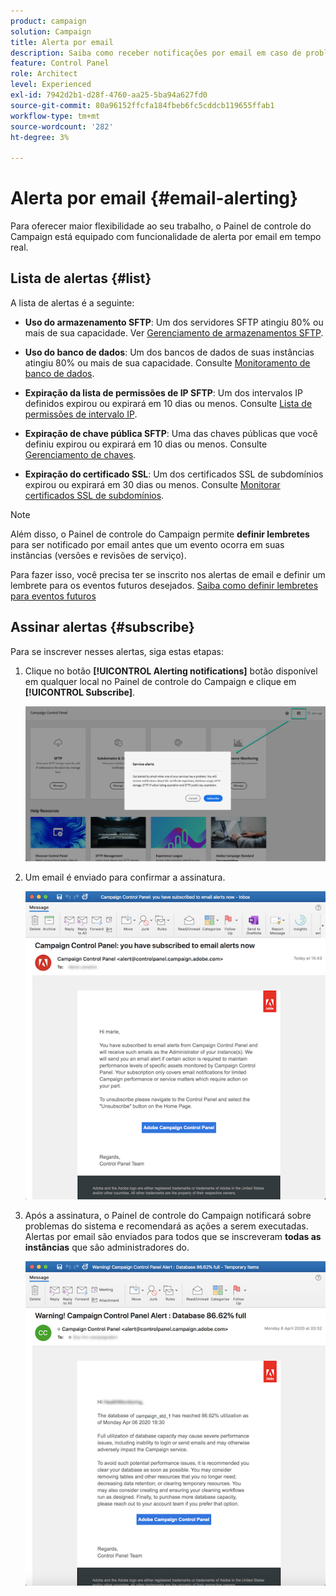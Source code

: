 ```yaml
---
product: campaign
solution: Campaign
title: Alerta por email
description: Saiba como receber notificações por email em caso de problemas com as instâncias do Campaign
feature: Control Panel
role: Architect
level: Experienced
exl-id: 7942d2b1-d28f-4760-aa25-5ba94a627fd0
source-git-commit: 80a96152ffcfa184fbeb6fc5cddcb119655ffab1
workflow-type: tm+mt
source-wordcount: '282'
ht-degree: 3%

---
```


# Alerta por email {#email-alerting}

Para oferecer maior flexibilidade ao seu trabalho, o Painel de controle do Campaign está equipado com funcionalidade de alerta por email em tempo real.

## Lista de alertas {#list}

A lista de alertas é a seguinte:

* **Uso do armazenamento SFTP**: Um dos servidores SFTP atingiu 80% ou mais de sua capacidade. Ver [Gerenciamento de armazenamentos SFTP](../../sftp/using/sftp-storage-management.md).

* **Uso do banco de dados**: Um dos bancos de dados de suas instâncias atingiu 80% ou mais de sua capacidade. Consulte [Monitoramento de banco de dados](../../performance-monitoring/using/database-monitoring.md).

* **Expiração da lista de permissões de IP SFTP**: Um dos intervalos IP definidos expirou ou expirará em 10 dias ou menos. Consulte [Lista de permissões de intervalo IP](../../sftp/using/ip-range-allow-listing.md).

* **Expiração de chave pública SFTP**: Uma das chaves públicas que você definiu expirou ou expirará em 10 dias ou menos. Consulte [Gerenciamento de chaves](../../sftp/using/key-management.md).

* **Expiração do certificado SSL**: Um dos certificados SSL de subdomínios expirou ou expirará em 30 dias ou menos. Consulte [Monitorar certificados SSL de subdomínios](../../subdomains-certificates/using/monitoring-ssl-certificates.md).

<!--* **Long running Queries**: A query has been running for more than 24 hours on one of your instances. See [Monitoring active queries](database-active-queries.md).-->

>[!NOTE]
>
>Além disso, o Painel de controle do Campaign permite **definir lembretes** para ser notificado por email antes que um evento ocorra em suas instâncias (versões e revisões de serviço).
>
>Para fazer isso, você precisa ter se inscrito nos alertas de email e definir um lembrete para os eventos futuros desejados. [Saiba como definir lembretes para eventos futuros](../../service-events/service-events.md#reminders)

## Assinar alertas {#subscribe}

Para se inscrever nesses alertas, siga estas etapas:

1. Clique no botão **[!UICONTROL Alerting notifications]** botão disponível em qualquer local no Painel de controle do Campaign e clique em **[!UICONTROL Subscribe]**.

   ![](assets/subscribing.png)

1. Um email é enviado para confirmar a assinatura.

   ![](assets/email_subscription.png)

1. Após a assinatura, o Painel de controle do Campaign notificará sobre problemas do sistema e recomendará as ações a serem executadas. Alertas por email são enviados para todos que se inscreveram **todas as instâncias** que são administradores do.

   ![](assets/alert_sample.png)
